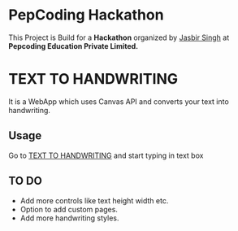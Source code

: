 # PepCoding Hackathon

This Project is Build for a **Hackathon** organized by [Jasbir Singh](https://github.com/Jasbir96) at **Pepcoding Education Private Limited.**

# TEXT TO HANDWRITING

It is a WebApp which uses Canvas API and converts your text into handwriting.

## Usage

Go to [TEXT TO HANDWRITING](https://niikhill.com/tth) and start typing in text box

## TO DO

- Add more controls like text height width etc.
- Option to add custom pages.
- Add more handwriting styles.
